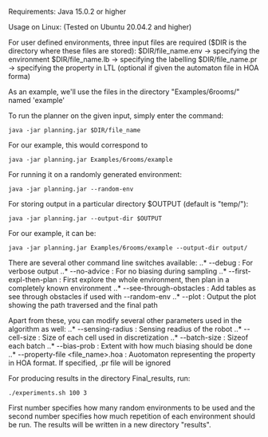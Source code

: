 Requirements: 
    Java 15.0.2 or higher


Usage on Linux:
(Tested on Ubuntu 20.04.2 and higher)


For user defined environments, three input files are required ($DIR is the directory where these files are stored):
    $DIR/file_name.env -> specifying the environment
    $DIR/file_name.lb -> specifying the labelling
    $DIR/file_name.pr -> specifying the property in LTL (optional if given the automaton file in HOA forma)

As an example, we'll use the files in the directory "Examples/6rooms/" named 'example'

To run the planner on the given input, simply enter the command:

```console
java -jar planning.jar $DIR/file_name
```
For our example, this would correspond to
```console
java -jar planning.jar Examples/6rooms/example
```
For running it on a randomly generated environment:
```console
java -jar planning.jar --random-env
```
For storing output in a particular directory $OUTPUT (default is "temp/"):
```console
java -jar planning.jar --output-dir $OUTPUT
```
For our example, it can be:
```console
java -jar planning.jar Examples/6rooms/example --output-dir output/
```


There are several other command line switches available:
..* --debug : For verbose output
..* --no-advice : For no biasing during sampling
..* --first-expl-then-plan : First explore the whole environment, then plan in a completely known environment
..* --see-through-obstacles : Add tables as see through obstacles if used with --random-env
..* --plot : Output the plot showing the path traversed and the final path

Apart from these, you can modify several other parameters used in the algorithm as well:
..* --sensing-radius <value> : Sensing readius of the robot
..* --cell-size <value> : Size of each cell used in discretization 
..* --batch-size <value> : Sizeof each batch
..* --bias-prob <value> : Extent with how much biasing should be done
..* --property-file <file_name>.hoa : Auotomaton representing the property in HOA format. If specified, .pr file will be ignored


For producing results in the directory Final_results, run:
```console
./experiments.sh 100 3
```
First number specifies how many random environments to be used and the second number specifies how much repetition of each environment should be run. The results will be written in a new directory "results".

